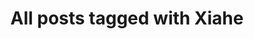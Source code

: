 ---
layout: tag
title: "All posts tagged with Xiahe"
permalink: /weblog/tags/xiahe/
taxonomy: Xiahe
---